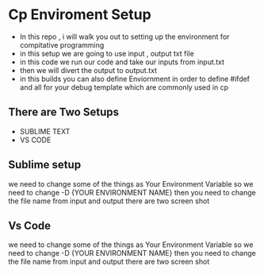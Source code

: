 ﻿# Cp Enviroment Setup
 
- In this repo , i will walk you out to setting up the environment for compitative programming
- in this setup we are going to use input , output  txt file
- in this code we run our code and take our inputs from input.txt
- then we will divert the output to output.txt
- in this builds you can also define Enviornment in order to define #ifdef and all for your debug template which are commonly  used in cp


## There are Two Setups 
- SUBLIME TEXT 
- VS CODE 


## Sublime setup 
we need to change some of the things as Your Environment Variable so we need to change -D {YOUR ENVIRONMENT NAME} then you need to change the file name from input and output 
there are two screen shot 





## Vs Code 
we need to change some of the things as Your Environment Variable so we need to change -D {YOUR ENVIRONMENT NAME} then you need to change the file name from input and output 
there are two screen shot 

